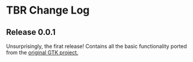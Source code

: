 # TBR Change Log

## Release 0.0.1
Unsurprisingly, the firat release!  Contains all the basic functionality ported from the [original GTK project.](https://github.com/Bwian/tbr_gtk)

